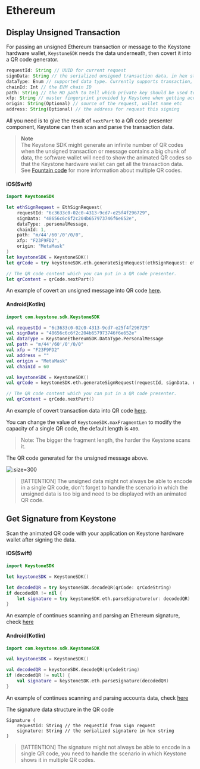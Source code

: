 # Ethereum

## Display Unsigned Transaction

For passing an unsigned Ethereum transaction or message to the Keystone hardware wallet,
`KeystoneSDK` needs the data underneath, then covert it into a QR code generator.

```js
requestId: String // UUID for current request
signData: String // the serialized unsigned transaction data, in hex string
dataType: Enum // supported data type. Currently supports transaction, typed transaction, personal message and typed data
chainId: Int // the EVM chain ID
path: String // the HD path to tell which private key should be used to sign the data
xfp: String // master fingerprint provided by Keystone when getting accounts
origin: String(Optional) // source of the request, wallet name etc
address: String(Optional) // the address for request this signing
```

All you need is to give the result of `nextPart` to a QR code presenter component,
Keystone can then scan and parse the transaction data.

> **Note**  
> The Keystone SDK might generate an infinite number of QR codes when the unsigned transaction or message contains a big chunk of data,
> the software wallet will need to show the animated QR codes so that the Keystone hardware wallet can get all the
> transaction data. See [Fountain code](https://en.wikipedia.org/wiki/Fountain_code) for more information about multiple QR codes.

<!-- tabs:start -->

#### **iOS(Swift)**

```swift
import KeystoneSDK

let ethSignRequest = EthSignRequest(
    requestId: "6c3633c0-02c0-4313-9cd7-e25f4f296729",
    signData: "48656c6c6f2c204b657973746f6e652e",
    dataType: .personalMessage,
    chainId: 1,
    path: "m/44'/60'/0'/0/0",
    xfp: "F23F9FD2",
    origin: "MetaMask"
)
let keystoneSDK = KeystoneSDK()
let qrCode = try keystoneSDK.eth.generateSignRequest(ethSignRequest: ethSignRequest)

// The QR code content which you can put in a QR code presenter.
let qrContent = qrCode.nextPart()
```

An example of covert an unsigned message into QR code [here](https://github.com/KeystoneHQ/keystone-sdk-ios-demo/blob/master/keystone-sdk-ios-demo/SignTransaction/Ethereum.swift).

#### **Android(Kotlin)**

```kotlin
import com.keystone.sdk.KeystoneSDK

val requestId = "6c3633c0-02c0-4313-9cd7-e25f4f296729"
val signData = "48656c6c6f2c204b657973746f6e652e"
val dataType = KeystoneEthereumSDK.DataType.PersonalMessage
val path = "m/44'/60'/0'/0/0"
val xfp = "F23F9FD2"
val address = ""
val origin = "MetaMask"
val chainId = 60

val keystoneSDK = KeystoneSDK()
val qrCode = keystoneSDK.eth.generateSignRequest(requestId, signData, dataType, chainId, path, xfp, address, origin)

// The QR code content which you can put in a QR code presenter.
val qrContent = qrCode.nextPart()
```
An example of covert transaction data into QR code [here](https://github.com/KeystoneHQ/keystone-sdk-android-demo/blob/master/app/src/main/kotlin/com/keystone/sdk/demo/PlayerFragment.kt).

<!-- tabs:end -->

You can change the value of `KeystoneSDK.maxFragmentLen` to modify the capacity of a single QR code, the default length is `400`.
> Note:
> The bigger the fragment length, the harder the Keystone scans it.

The QR code generated for the unsigned message above.

![](/_media/sign-eth-message.png ':size=300')

> [!ATTENTION]
> The unsigned data might not always be able to encode in a single QR code,
> don't forget to handle the scenario in which the unsigned data is too big and need to be displayed with an animated QR code.

## Get Signature from Keystone

Scan the animated QR code with your application on Keystone hardware wallet after signing the data.

<!-- tabs:start -->

#### **iOS(Swift)**

```swift
import KeystoneSDK

let keystoneSDK = KeystoneSDK()

let decodedQR = try keystoneSDK.decodeQR(qrCode: qrCodeString)
if decodedQR != nil {
    let signature = try keystoneSDK.eth.parseSignature(ur: decodedQR)
}
```
An example of continues scanning and parsing an Ethereum signature, check [here](https://github.com/KeystoneHQ/keystone-sdk-ios-demo/blob/master/keystone-sdk-ios-demo/SignTransaction/Ethereum.swift)

#### **Android(Kotlin)**

```kotlin
import com.keystone.sdk.KeystoneSDK

val keystoneSDK = KeystoneSDK()

val decodedQR = keystoneSDK.decodeQR(qrCodeString)
if (decodedQR != null) {
    val signature = keystoneSDK.eth.parseSignature(decodedQR)
}
```
An example of continues scanning and parsing accounts data, check [here](https://github.com/KeystoneHQ/keystone-sdk-android-demo/blob/master/app/src/main/kotlin/com/keystone/sdk/demo/ScannerFragment.kt)

<!-- tabs:end -->

The signature data structure in the QR code
```
Signature (
    requestId: String // the requestId from sign request
    signature: String // the serialized signature in hex string
)
```

> [!ATTENTION]
> The signature might not always be able to encode in a single QR code,
> you need to handle the scenario in which Keystone shows it in multiple QR codes.
